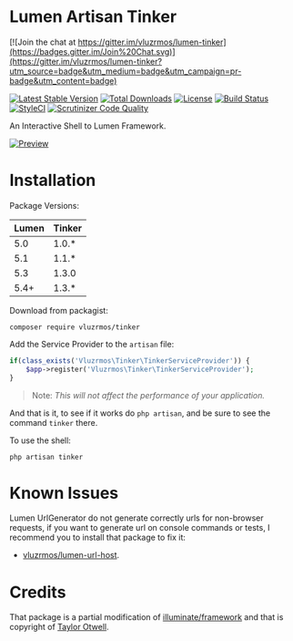 # Lumen Artisan Tinker

[![Join the chat at https://gitter.im/vluzrmos/lumen-tinker](https://badges.gitter.im/Join%20Chat.svg)](https://gitter.im/vluzrmos/lumen-tinker?utm_source=badge&utm_medium=badge&utm_campaign=pr-badge&utm_content=badge)

[![Latest Stable Version](https://poser.pugx.org/vluzrmos/tinker/v/stable)](https://packagist.org/packages/vluzrmos/tinker) 
[![Total Downloads](https://poser.pugx.org/vluzrmos/tinker/downloads)](https://packagist.org/packages/vluzrmos/tinker) 
[![License](https://poser.pugx.org/vluzrmos/tinker/license)](https://packagist.org/packages/vluzrmos/tinker) 
[![Build Status](https://travis-ci.org/vluzrmos/lumen-tinker.svg?branch=master)](https://travis-ci.org/vluzrmos/lumen-tinker) 
[![StyleCI](https://styleci.io/repos/36338064/shield)](https://styleci.io/repos/36338064) 
[![Scrutinizer Code Quality](https://scrutinizer-ci.com/g/vluzrmos/lumen-tinker/badges/quality-score.png?b=master)](https://scrutinizer-ci.com/g/vluzrmos/lumen-tinker/?branch=master)

An Interactive Shell to Lumen Framework.

[![Preview](http://i.imgur.com/3jfvcck.png)](https://github.com/vluzrmos/lumen-tinker)

# Installation

Package Versions:

| Lumen | Tinker |
|-------|--------|
| 5.0   | 1.0.*  |
| 5.1   | 1.1.*  |
| 5.3   | 1.3.0  |
| 5.4+   | 1.3.*  |


Download from packagist:

`composer require vluzrmos/tinker`

Add the Service Provider to the `artisan` file:

```php
if(class_exists('Vluzrmos\Tinker\TinkerServiceProvider')) {
    $app->register('Vluzrmos\Tinker\TinkerServiceProvider');
}
```

> Note: *This will not affect the performance of your application.*

And that is it, to see if it works do `php artisan`, and be sure to
see the command `tinker` there.

To use the shell:

`php artisan tinker`

# Known Issues

Lumen UrlGenerator do not generate correctly urls for non-browser requests, if you
want to generate url on console commands or tests, I recommend you to install that 
package to fix it:

- [vluzrmos/lumen-url-host](https://github.com/vluzrmos/lumen-url-host).

# Credits

That package is a partial modification
of [illuminate/framework](https://github.com/illuminate/framework) and that is copyright of [Taylor Otwell](https://github.com/taylorotwell).
